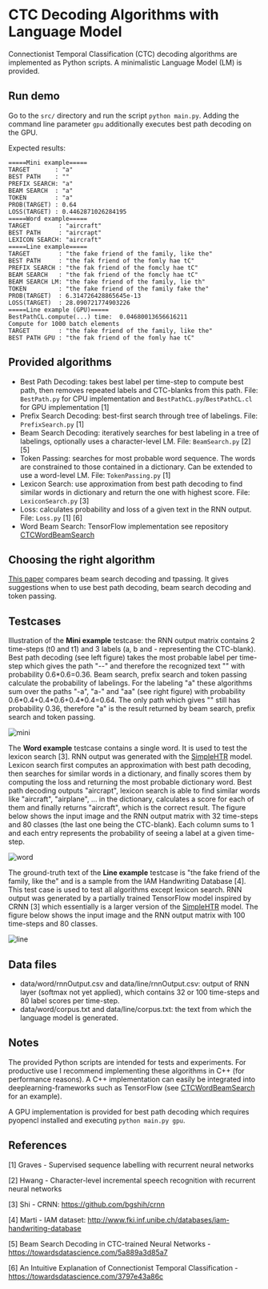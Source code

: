 # CTC Decoding Algorithms with Language Model
Connectionist Temporal Classification (CTC) decoding algorithms are implemented as Python scripts. A minimalistic Language Model (LM) is provided.


## Run demo
Go to the `src/` directory and run the script ```python main.py```.
Adding the command line parameter ```gpu``` additionally executes best path decoding on the GPU.

Expected results:
```
=====Mini example=====
TARGET       : "a"
BEST PATH    : ""
PREFIX SEARCH: "a"
BEAM SEARCH  : "a"
TOKEN        : "a"
PROB(TARGET) : 0.64
LOSS(TARGET) : 0.4462871026284195
=====Word example=====
TARGET        : "aircraft"
BEST PATH     : "aircrapt"
LEXICON SEARCH: "aircraft"
=====Line example=====
TARGET        : "the fake friend of the family, like the"
BEST PATH     : "the fak friend of the fomly hae tC"
PREFIX SEARCH : "the fak friend of the fomcly hae tC"
BEAM SEARCH   : "the fak friend of the fomcly hae tC"
BEAM SEARCH LM: "the fake friend of the family, lie th"
TOKEN         : "the fake friend of the family fake the"
PROB(TARGET)  : 6.314726428865645e-13
LOSS(TARGET)  : 28.090721774903226
=====Line example (GPU)=====
BestPathCL.compute(...) time:  0.04680013656616211
Compute for 1000 batch elements
TARGET        : "the fake friend of the family, like the"
BEST PATH GPU : "the fak friend of the fomly hae tC"
```


## Provided algorithms
* Best Path Decoding: takes best label per time-step to compute best path, then removes repeated labels and CTC-blanks from this path. File: `BestPath.py` for CPU implementation and `BestPathCL.py`/`BestPathCL.cl` for GPU implementation \[1\]
* Prefix Search Decoding: best-first search through tree of labelings. File: `PrefixSearch.py` \[1\]
* Beam Search Decoding: iteratively searches for best labeling in a tree of labelings, optionally uses a character-level LM. File: `BeamSearch.py` \[2\] \[5\]
* Token Passing: searches for most probable word sequence. The words are constrained to those contained in a dictionary. Can be extended to use a word-level LM. File: `TokenPassing.py` \[1\]
* Lexicon Search: use approximation from best path decoding to find similar words in dictionary and return the one with highest score. File: `LexiconSearch.py` \[3\]
* Loss: calculates probability and loss of a given text in the RNN output. File: `Loss.py` \[1\] \[6\]
* Word Beam Search: TensorFlow implementation see repository [CTCWordBeamSearch](https://github.com/githubharald/CTCWordBeamSearch)


## Choosing the right algorithm
[This paper](./doc/comparison.pdf) compares beam search decoding and tpassing.
It gives suggestions when to use best path decoding, beam search decoding and token passing.


## Testcases

Illustration of the **Mini example** testcase: the RNN output matrix contains 2 time-steps (t0 and t1) and 3 labels (a, b and - representing the CTC-blank).
Best path decoding (see left figure) takes the most probable label per time-step which gives the path "--" and therefore the recognized text "" with probability 0.6\*0.6=0.36.
Beam search, prefix search and token passing calculate the probability of labelings. 
For the labeling "a" these algorithms sum over the paths "-a", "a-" and "aa" (see right figure) with probability 0.6\*0.4+0.4\*0.6+0.4*0.4=0.64.
The only path which gives "" still has probability 0.36, therefore "a" is the result returned by beam search, prefix search and token passing.

![mini](file:///./doc/mini.png)

The **Word example** testcase contains a single word. 
It is used to test the lexicon search \[3\].
RNN output was generated with the [SimpleHTR](https://github.com/githubharald/SimpleHTR) model.
Lexicon search first computes an approximation with best path decoding, then searches for similar words in a dictionary, and finally scores them by computing the loss and returning the most probable dictionary word.
Best path decoding outputs "aircrapt", lexicon search is able to find similar words like "aircraft", "airplane", ... in the dictionary, calculates a score for each of them and finally returns "aircraft", which is the correct result.
The figure below shows the input image and the RNN output matrix with 32 time-steps and 80 classes (the last one being the CTC-blank).
Each column sums to 1 and each entry represents the probability of seeing a label at a given time-step.


![word](file:///./doc/word.png)

The ground-truth text of the **Line example** testcase is "the fake friend of the family, like the" and is a sample from the IAM Handwriting Database \[4\]. 
This test case is used to test all algorithms except lexicon search.
RNN output was generated by a partially trained TensorFlow model inspired by CRNN \[3\] which essentially is a larger version of the [SimpleHTR](https://github.com/githubharald/SimpleHTR) model.
The figure below shows the input image and the RNN output matrix with 100 time-steps and 80 classes. 

![line](file:///./doc/line.png)




## Data files
* data/word/rnnOutput.csv and data/line/rnnOutput.csv: output of RNN layer (softmax not yet applied), which contains 32 or 100 time-steps and 80 label scores per time-step.
* data/word/corpus.txt and data/line/corpus.txt: the text from which the language model is generated.


## Notes
The provided Python scripts are intended for tests and experiments. 
For productive use I recommend implementing these algorithms in C++ (for performance reasons).
A C++ implementation can easily be integrated into deeplearning-frameworks such as TensorFlow (see [CTCWordBeamSearch](https://github.com/githubharald/CTCWordBeamSearch) for an example).

A GPU implementation is provided for best path decoding which requires pyopencl installed and executing `python main.py gpu`.


## References

\[1\] Graves - Supervised sequence labelling with recurrent neural networks

\[2\] Hwang - Character-level incremental speech recognition with recurrent neural networks

\[3\] Shi - CRNN: https://github.com/bgshih/crnn

\[4\] Marti - IAM dataset: http://www.fki.inf.unibe.ch/databases/iam-handwriting-database

\[5\] Beam Search Decoding in CTC-trained Neural Networks - https://towardsdatascience.com/5a889a3d85a7

\[6\] An Intuitive Explanation of Connectionist Temporal Classification - https://towardsdatascience.com/3797e43a86c
